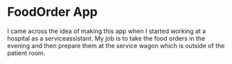 # FoodOrder App

I came across the idea of making this app when I started working at a hospital as a serviceassistant. My job is to take the food orders in the evening and then prepare them at the service wagon which is outside of the patient room.
